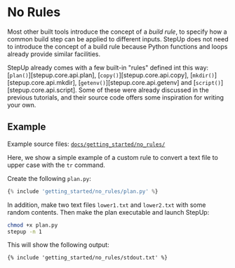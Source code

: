 # No Rules

Most other built tools introduce the concept of a *build rule*,
to specify how a common build step can be applied to different inputs.
StepUp does not need to introduce the concept of a build rule
because Python functions and loops already provide similar facilities.

StepUp already comes with a few built-in "rules" defined int this way:
[`plan()`][stepup.core.api.plan],
[`copy()`][stepup.core.api.copy],
[`mkdir()`][stepup.core.api.mkdir],
[`getenv()`][stepup.core.api.getenv] and
[`script()`][stepup.core.api.script].
Some of these were already discussed in the previous tutorials,
and their source code offers some inspiration for writing your own.


## Example

Example source files: [`docs/getting_started/no_rules/`](https://github.com/reproducible-reporting/stepup-core/tree/main/docs/getting_started/no_rules)

Here, we show a simple example of a custom rule to convert a text file to upper case with the `tr` command.

Create the following `plan.py`:

```python
{% include 'getting_started/no_rules/plan.py' %}
```

In addition, make two text files `lower1.txt` and `lower2.txt` with some random contents.
Then make the plan executable and launch StepUp:

```bash
chmod +x plan.py
stepup -n 1
```

This will show the following output:

```
{% include 'getting_started/no_rules/stdout.txt' %}
```
